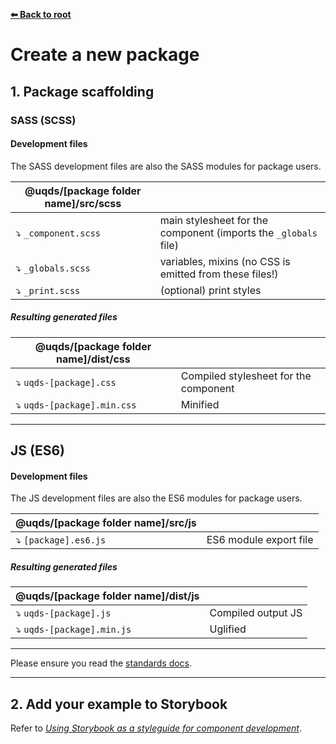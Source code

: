 **[⬅ Back to root](/../#readme)**

# Create a new package

## 1. Package scaffolding

### SASS (SCSS)

#### Development files

The SASS development files are also the SASS modules for package users.

| @uqds/[package folder name]/src/scss |   |
| --------------------------------------- | - |
| ⤵️ `_component.scss` | main stylesheet for the component (imports the `_globals` file) |
| ⤵️ `_globals.scss` | variables, mixins (no CSS is emitted from these files!) |
| ⤵️ `_print.scss` | (optional) print styles |

##### Resulting generated files

| @uqds/[package folder name]/dist/css |   |
| ----------------- | - |
| ⤵️ `uqds-[package].css` | Compiled stylesheet for the component |
| ⤵️ `uqds-[package].min.css` | Minified |

---

## JS (ES6)

#### Development files

The JS development files are also the ES6 modules for package users.

| @uqds/[package folder name]/src/js |   |
| --------------------------------------- | - |
| ⤵️ `[package].es6.js` | ES6 module export file |

##### Resulting generated files

| @uqds/[package folder name]/dist/js |   |
| ----------------- | - |
| ⤵️ `uqds-[package].js` | Compiled output JS |
| ⤵️ `uqds-[package].min.js` | Uglified |

---

Please ensure you read the [standards docs](standards/standards.md).

---

## 2. Add your example to Storybook

Refer to [*Using Storybook as a styleguide for component development*](/../../#using-storybook-as-a-styleguide-for-component-development).
